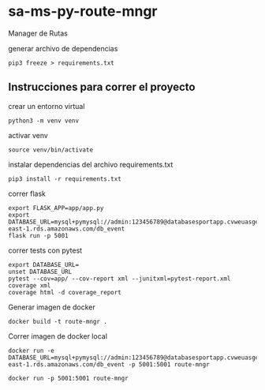 # sa-ms-py-route-mngr
Manager de Rutas

generar archivo de dependencias
```
pip3 freeze > requirements.txt
```

## Instrucciones para correr el proyecto

crear un entorno virtual
```
python3 -m venv venv
```
activar venv
```
source venv/bin/activate
```
instalar dependencias del archivo requirements.txt
```
pip3 install -r requirements.txt
```

correr flask
```
export FLASK_APP=app/app.py
export DATABASE_URL=mysql+pymysql://admin:123456789@databasesportapp.cvweuasge1pc.us-east-1.rds.amazonaws.com/db_event
flask run -p 5001
```

correr tests con pytest
```
export DATABASE_URL=
unset DATABASE_URL
pytest --cov=app/ --cov-report xml --junitxml=pytest-report.xml
coverage xml
coverage html -d coverage_report
```

Generar imagen de docker
```
docker build -t route-mngr .
```

Correr imagen de docker local
```
docker run -e DATABASE_URL=mysql+pymysql://admin:123456789@databasesportapp.cvweuasge1pc.us-east-1.rds.amazonaws.com/db_event -p 5001:5001 route-mngr

docker run -p 5001:5001 route-mngr
```